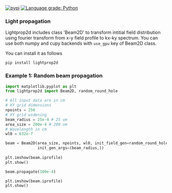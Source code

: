 [![pypi](https://github.com/vongostev/lightprop2d/actions/workflows/python-publish.yml/badge.svg)](https://github.com/vongostev/lightprop2d/actions/workflows/python-publish.yml)
[![Language grade: Python](https://img.shields.io/lgtm/grade/python/g/vongostev/lightprop2d.svg?logo=lgtm&logoWidth=18)](https://lgtm.com/projects/g/vongostev/lightprop2d/context:python)

### Light propagation
Lightprop2d includes class 'Beam2D' to transform intitial field distribution
using fourier transform from x-y field profile to kx-ky spectrum.
You can use both numpy and cupy backends with `use_gpu` key of Beam2D class.

You can install it as follows
```
pip install lightprop2d
```
### Example 1: Random beam propagation
```python
import matplotlib.pyplot as plt
from lightprop2d import Beam2D, random_round_hole

# All input data are in cm
# XY grid dimensions
npoints = 256
# XY grid widening
beam_radius = 25e-4 # 25 um
area_size = 200e-4 # 200 um
# Wavelength in cm
wl0 = 632e-7

beam = Beam2D(area_size, npoints, wl0, init_field_gen=random_round_hole, 
              init_gen_args=(beam_radius,))
              
plt.imshow(beam.iprofile)
plt.show()

beam.propagate(100e-4)

plt.imshow(beam.iprofile)
plt.show()
```
